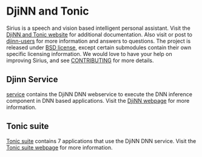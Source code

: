 # DjiNN and Tonic

Sirius is a speech and vision based intelligent personal assistant. Visit the
[DjiNN and Tonic website](http://djinn.clarity-lab.org) for additional
documentation.  Also visit or post to
[djinn-users](http://groups.google.com/forum/#!forum/djinn-users) for more
information and answers to questions. The project is released under [BSD
license](LICENSE), except certain submodules contain their own specific
licensing information. We would love to have your help on improving Sirius, and
see [CONTRIBUTING](CONTRIBUTING.md) for more details.

## Djinn Service

[service](service) contains the DjiNN DNN webservice to execute the DNN
inference component in DNN based applications.
Visit the [DjiNN webpage](http://djinn.clarity-lab.org/djinn) for more information.

## Tonic suite

[Tonic suite](tonic-suite) contains 7 applications that use the DjiNN DNN
service. Visit the [Tonic suite
webpage](http://djinn.clarity-lab.org/djinn-suite) for more information.
